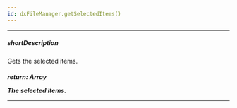 ```yaml
---
id: dxFileManager.getSelectedItems()
---
```

---
##### shortDescription
Gets the selected items.

##### return: Array<Object>
The selected items.

---
